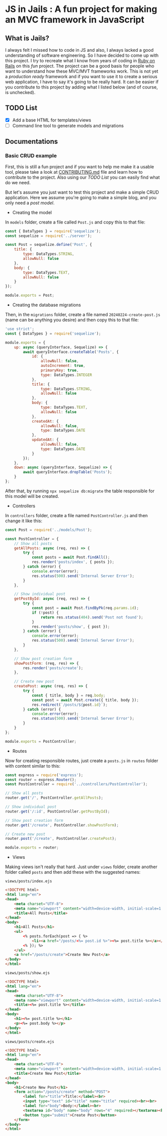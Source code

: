 # JS in Jails : A fun project for making an MVC framework in JavaScript

## What is Jails?

I always felt I missed how to code in JS and also, I always lacked a good understanding of software engineering. So I have decided to come up with this project. I try to recreate what I know from years of coding in [Ruby on Rails](https://rubyonrails.org) on this _fun_ project. 
The project can be a good basis for people who want to understand how these MVC/MVT frameworks work. This is not yet a _production ready_ framework and if you want to use it to create a serious web application, I have to say it's going to be really hard. It can be easier if you contribute to this project by adding what I listed below (and of course, is unchecked). 

## TODO List

- [x] Add a base HTML for templates/views
- [ ] Command line tool to generate models and migrations

## Documentations

### Basic CRUD example 

First, this is still a fun project and if you want to help me make it a usable tool, please take a look at [CONTRIBUTING.md](CONTRIBUTING.md) file and learn how to contribute to the project. Also using our _TODO List_ you can easily find what do we need. 

But let's assume you just want to test this project and make a simple CRUD application. Here we assume you're going to make a simple blog, and you only need a _post model_. 

- Creating the model 

In `models` folder, create a file called `Post.js` and copy this to that file:

```js
const { DataTypes } = require('sequelize');
const sequelize = require('../server');

const Post = sequelize.define('Post', {
    title: {
        type: DataTypes.STRING,
        allowNull: false
    },
    body: {
        type: DataTypes.TEXT,
        allowNull: false
    }
});

module.exports = Post;
```

- Creating the database migrations

Then, in the `migrations` folder, create a file named `20240224-create-post.js` (name can be anything you desire) and then copy this to that file:

```js
'use strict';
const { DataTypes } = require('sequelize');

module.exports = {
    up: async (queryInterface, Sequelize) => {
        await queryInterface.createTable('Posts', {
            id: {
                allowNull: false,
                autoIncrement: true,
                primaryKey: true,
                type: DataTypes.INTEGER
            },
            title: {
                type: DataTypes.STRING,
                allowNull: false
            },
            body: {
                type: DataTypes.TEXT,
                allowNull: false
            },
            createdAt: {
                allowNull: false,
                type: DataTypes.DATE
            },
            updatedAt: {
                allowNull: false,
                type: DataTypes.DATE
            }
        });
    },
    down: async (queryInterface, Sequelize) => {
        await queryInterface.dropTable('Posts');
    }
};
``` 

After that, by running `npx sequelize db:migrate` the table responsible for this model will be created. 

- Controllers 

In `controllers` folder, create a file named `PostController.js` and then change it like this:

```js
const Post = require('../models/Post');

const PostController = {
    // Show all posts
    getAllPosts: async (req, res) => {
        try {
            const posts = await Post.findAll();
            res.render('posts/index', { posts });
        } catch (error) {
            console.error(error);
            res.status(500).send('Internal Server Error');
        }
    },

    // Show individual post
    getPostById: async (req, res) => {
        try {
            const post = await Post.findByPk(req.params.id);
            if (!post) {
                return res.status(404).send('Post not found');
            }
            res.render('posts/show', { post });
        } catch (error) {
            console.error(error);
            res.status(500).send('Internal Server Error');
        }
    },

    // Show post creation form
    showPostForm: (req, res) => {
        res.render('posts/create');
    },

    // Create new post
    createPost: async (req, res) => {
        try {
            const { title, body } = req.body;
            const post = await Post.create({ title, body });
            res.redirect(`/posts/${post.id}`);
        } catch (error) {
            console.error(error);
            res.status(500).send('Internal Server Error');
        }
    }
};

module.exports = PostController;

```

- Routes 

Now for creating responsible routes, just create a `posts.js` in `routes` folder with content similar to this:

```js
const express = require('express');
const router = express.Router();
const PostController = require('../controllers/PostController');

// Show all posts
router.get('/', PostController.getAllPosts);

// Show individual post
router.get('/:id', PostController.getPostById);

// Show post creation form
router.get('/create', PostController.showPostForm);

// Create new post
router.post('/create', PostController.createPost);

module.exports = router;
```

- Views 

Making views isn't really that hard. Just under `views` folder, create another folder called `posts` and then add these with the suggested names: 

`views/posts/index.ejs`

```html
<!DOCTYPE html>
<html lang="en">
<head>
    <meta charset="UTF-8">
    <meta name="viewport" content="width=device-width, initial-scale=1.0">
    <title>All Posts</title>
</head>
<body>
    <h1>All Posts</h1>
    <ul>
        <% posts.forEach(post => { %>
            <li><a href="/posts/<%= post.id %>"><%= post.title %></a></li>
        <% }); %>
    </ul>
    <a href="/posts/create">Create New Post</a>
</body>
</html>

```

`views/posts/show.ejs`

```html
<!DOCTYPE html>
<html lang="en">
<head>
    <meta charset="UTF-8">
    <meta name="viewport" content="width=device-width, initial-scale=1.0">
    <title><%= post.title %></title>
</head>
<body>
    <h1><%= post.title %></h1>
    <p><%= post.body %></p>
</body>
</html>
``` 

`views/posts/create.ejs`

```html
<!DOCTYPE html>
<html lang="en">
<head>
    <meta charset="UTF-8">
    <meta name="viewport" content="width=device-width, initial-scale=1.0">
    <title>Create New Post</title>
</head>
<body>
    <h1>Create New Post</h1>
    <form action="/posts/create" method="POST">
        <label for="title">Title:</label><br>
        <input type="text" id="title" name="title" required><br><br>
        <label for="body">Body:</label><br>
        <textarea id="body" name="body" rows="4" required></textarea><br><br>
        <button type="submit">Create Post</button>
    </form>
</body>
</html>
``` 

